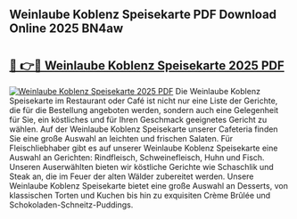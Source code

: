 ## Weinlaube Koblenz Speisekarte PDF Download Online 2025 BN4aw

# <h2><a href="http://gcacpx5.nevu.top/?p=Weinlaube+Koblenz+Speisekarte">🔗 👉🔴 Weinlaube Koblenz Speisekarte 2025 PDF</a></h2>

[![Weinlaube Koblenz Speisekarte 2025 PDF](https://i.imgur.com/dBaPXMq.png)](http://gcacpx5.nevu.top/?p=Weinlaube+Koblenz+Speisekarte)
Die Weinlaube Koblenz Speisekarte im Restaurant oder Café ist nicht nur eine Liste der Gerichte, die für die Bestellung angeboten werden, sondern auch eine Gelegenheit für Sie, ein köstliches und für Ihren Geschmack geeignetes Gericht zu wählen. Auf der Weinlaube Koblenz Speisekarte unserer Cafeteria finden Sie eine große Auswahl an leichten und frischen Salaten. Für Fleischliebhaber gibt es auf unserer Weinlaube Koblenz Speisekarte eine Auswahl an Gerichten: Rindfleisch, Schweinefleisch, Huhn und Fisch. Unseren Auserwählten bieten wir köstliche Gerichte wie Schaschlik und Steak an, die im Feuer der alten Wälder zubereitet werden. Unsere Weinlaube Koblenz Speisekarte bietet eine große Auswahl an Desserts, von klassischen Torten und Kuchen bis hin zu exquisiten Crème Brûlée und Schokoladen-Schneitz-Puddings.
